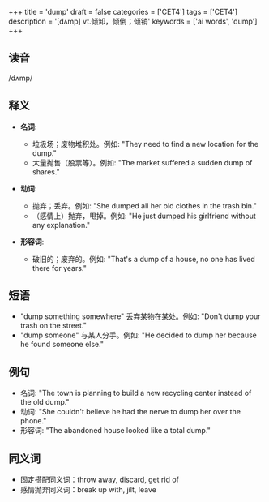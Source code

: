 +++
title = 'dump'
draft = false
categories = ['CET4']
tags = ['CET4']
description = '[dʌmp] vt.倾卸，倾倒；倾销'
keywords = ['ai words', 'dump']
+++

## 读音
/dʌmp/

## 释义
- **名词**:
  - 垃圾场；废物堆积处。例如: "They need to find a new location for the dump."
  - 大量抛售（股票等）。例如: "The market suffered a sudden dump of shares."

- **动词**:
  - 抛弃；丢弃。例如: "She dumped all her old clothes in the trash bin."
  - （感情上）抛弃，甩掉。例如: "He just dumped his girlfriend without any explanation."

- **形容词**:
  - 破旧的；废弃的。例如: "That's a dump of a house, no one has lived there for years."

## 短语
- "dump something somewhere" 丢弃某物在某处。例如: "Don't dump your trash on the street."
- "dump someone" 与某人分手。例如: "He decided to dump her because he found someone else."

## 例句
- 名词: "The town is planning to build a new recycling center instead of the old dump."
- 动词: "She couldn't believe he had the nerve to dump her over the phone."
- 形容词: "The abandoned house looked like a total dump."

## 同义词
- 固定搭配同义词：throw away, discard, get rid of
- 感情抛弃同义词：break up with, jilt, leave
